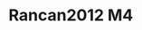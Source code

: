 <a name="material" />

# Rancan2012 M4
<script type="application/ld+json">
  {
    "@context": "https://schema.org/",
    "@type": "ChemicalSubstance",
    "http://purl.org/dc/terms/conformsTo":
      {
        "@type": "CreativeWork",
        "@id": "https://bioschemas.org/profiles/ChemicalSubstance/0.4-RELEASE/"
      },
    "@id": "https://egonw.github.io/nanowiki/nanowiki206.html#material",
    "name": "Rancan2012 M4",
    "sameAs": "http://127.0.0.1/mediawiki/index.php/Special:URIResolver/Rancan2012_M4"
  }
</script>

